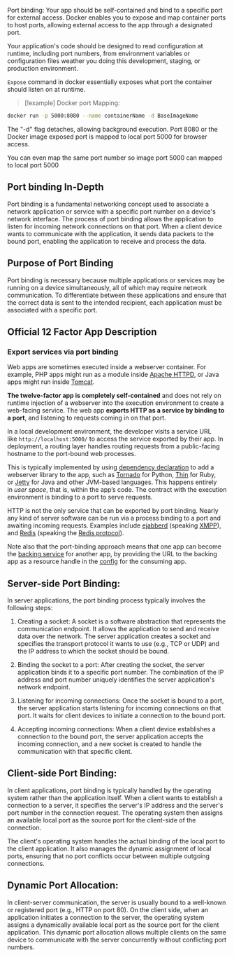 Port binding: Your app should be self-contained and bind to a specific port  for external access. Docker enables you to expose and map container ports to host ports, allowing external access to the app through a designated port. 

Your application's code should be designed to read configuration at runtime, including port numbers, from environment variables or configuration files weather you doing this development, staging, or production environment. 


`Expose` command in docker essentially exposes what port the container should listen on at runtime.

 >[!example] Docker port Mapping: 
```bash
docker run -p 5000:8080 --name containerName -d BaseImageName
```
The "-d" flag detaches, allowing background execution. Port 8080 or the Docker image exposed port is mapped to local port 5000 for browser access.

You can even map the same port number so image port 5000 can mapped to local port 5000

## Port binding In-Depth
Port binding is a fundamental networking concept used to associate a network application or service with a specific port number on a device's network interface. The process of port binding allows the application to listen for incoming network connections on that port. When a client device wants to communicate with the application, it sends data packets to the bound port, enabling the application to receive and process the data.

## Purpose of Port Binding
Port binding is necessary because multiple applications or services may be running on a device simultaneously, all of which may require network communication. To differentiate between these applications and ensure that the correct data is sent to the intended recipient, each application must be associated with a specific port.


## Official 12 Factor App Description
### Export services via port binding

Web apps are sometimes executed inside a webserver container. For example, PHP apps might run as a module inside [Apache HTTPD](http://httpd.apache.org/), or Java apps might run inside [Tomcat](http://tomcat.apache.org/).

**The twelve-factor app is completely self-contained** and does not rely on runtime injection of a webserver into the execution environment to create a web-facing service. The web app **exports HTTP as a service by binding to a port**, and listening to requests coming in on that port.

In a local development environment, the developer visits a service URL like `http://localhost:5000/` to access the service exported by their app. In deployment, a routing layer handles routing requests from a public-facing hostname to the port-bound web processes.

This is typically implemented by using [dependency declaration](https://12factor.net/dependencies) to add a webserver library to the app, such as [Tornado](http://www.tornadoweb.org/) for Python, [Thin](http://code.macournoyer.com/thin/) for Ruby, or [Jetty](http://www.eclipse.org/jetty/) for Java and other JVM-based languages. This happens entirely in _user space_, that is, within the app’s code. The contract with the execution environment is binding to a port to serve requests.

HTTP is not the only service that can be exported by port binding. Nearly any kind of server software can be run via a process binding to a port and awaiting incoming requests. Examples include [ejabberd](http://www.ejabberd.im/) (speaking [XMPP](http://xmpp.org/)), and [Redis](http://redis.io/) (speaking the [Redis protocol](http://redis.io/topics/protocol)).

Note also that the port-binding approach means that one app can become the [backing service](https://12factor.net/backing-services) for another app, by providing the URL to the backing app as a resource handle in the [config](https://12factor.net/config) for the consuming app.



## Server-side Port Binding: 

In server applications, the port binding process typically involves the following steps:

1. Creating a socket: A socket is a software abstraction that represents the communication endpoint. It allows the application to send and receive data over the network. The server application creates a socket and specifies the transport protocol it wants to use (e.g., TCP or UDP) and the IP address to which the socket should be bound.

2. Binding the socket to a port: After creating the socket, the server application binds it to a specific port number. The combination of the IP address and port number uniquely identifies the server application's network endpoint.

3. Listening for incoming connections: Once the socket is bound to a port, the server application starts listening for incoming connections on that port. It waits for client devices to initiate a connection to the bound port.
    
4. Accepting incoming connections: When a client device establishes a connection to the bound port, the server application accepts the incoming connection, and a new socket is created to handle the communication with that specific client.
  
## Client-side Port Binding: 

In client applications, port binding is typically handled by the operating system rather than the application itself. When a client wants to establish a connection to a server, it specifies the server's IP address and the server's port number in the connection request. The operating system then assigns an available local port as the source port for the client-side of the connection.

The client's operating system handles the actual binding of the local port to the client application. It also manages the dynamic assignment of local ports, ensuring that no port conflicts occur between multiple outgoing connections.


## Dynamic Port Allocation:
In client-server communication, the server is usually bound to a well-known or registered port (e.g., HTTP on port 80). On the client side, when an application initiates a connection to the server, the operating system assigns a dynamically available local port as the source port for the client application. This dynamic port allocation allows multiple clients on the same device to communicate with the server concurrently without conflicting port numbers.
